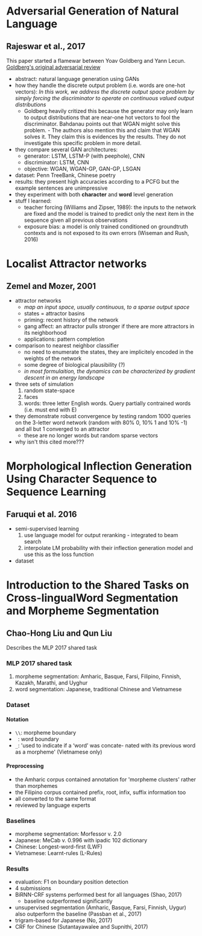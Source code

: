 # Adversarial Generation of Natural Language

## Rajeswar et al., 2017

This paper started a flamewar between Yoav Goldberg and Yann Lecun.
[Goldberg's original adversarial review](https://medium.com/@yoav.goldberg/an-adversarial-review-of-adversarial-generation-of-natural-language-409ac3378bd7)

- abstract: natural language generation using GANs
- how they handle the discrete output problem (i.e. words are one-hot vectors): _In this work, we address the discrete output space problem by simply forcing the discriminator to operate on continuous valued output distributions_
  - Goldberg heavily critized this because the generator may only learn to output distributions that are near-one hot vectors to fool the discriminator. Bahdanau points out that WGAN might solve this problem. - The authors also mention this and claim that WGAN solves it. They claim this is evidences by the results. They do not investigate this specific problem in more detail.
- they compare several GAN architectures: 
  - generator: LSTM, LSTM-P (with peephole), CNN
  - discriminator: LSTM, CNN
  - objective: WGAN, WGAN-GP, GAN-GP, LSGAN
- dataset: Penn TreeBank, Chinese poetry
- results: they present high accuracies according to a PCFG but the example sentences are unimpressive
- they experiment with both **character** and **word** level generation
- stuff I learned:
  - teacher forcing (Williams and Zipser, 1989): the inputs to the network are fixed and the model is trained to predict only the next item in the sequence given all previous observations
  - exposure bias: a model is only trained conditioned on groundtruth contexts and is not exposed to its own errors (Wiseman and Rush, 2016)
  

# Localist Attractor networks

## Zemel and Mozer, 2001

- attractor networks
  - _map an input space, usually continuous, to a sparse output space_
  - states = attractor basins
  - priming: recent history of the network
  - gang affect: an attractor pulls stronger if there are more attractors in its neighborhood
  - applications: pattern completion
- comparison to nearest neighbor classifier
  - no need to enumerate the states, they are implicitely encoded in the weights of the network
  - some degree of biological plausibility (?)
  - _in most formulaition, the dynamics can be characterized by gradient descent in an energy landscape_
- three sets of simulation
  1. random state-space
  2. faces
  3. words: three letter English words. Query partially contrained words (i.e. must end with E)
- they demonstrate robust convergence by testing random 1000 queries on the 3-letter word network (random with 80% 0, 10% 1 and 10% -1) and all but 1 converged to an attractor
  - these are no longer words but random sparse vectors
- why isn't this cited more???


# Morphological Inflection Generation Using Character Sequence to Sequence Learning

## Faruqui et al. 2016

- semi-supervised learning
  1. use language model for output reranking - integrated to beam search
  2. interpolate LM probability with their inflection generation model and use this as the loss function
- dataset

# Introduction to the Shared Tasks on Cross-lingualWord Segmentation and Morpheme Segmentation

## Chao-Hong Liu and Qun Liu

Describes the  MLP 2017 shared task

### MLP 2017 shared task

1. morpheme segmentation: Amharic, Basque, Farsi, Filipino, Finnish, Kazakh, Marathi, and Uyghur
2. word segmentation: Japanese, traditional Chinese and Vietnamese

### Dataset

#### Notation

- `\\`: morpheme boundary
- ` `: word boundary
- `_`: 'used to indicate if a ‘word’ was concate- nated with its previous word as a morpheme' (Vietnamese only)

#### Preprocessing

- the Amharic corpus contained annotation for 'morpheme clusters' rather than morphemes
- the Filipino corpus contained prefix, root, infix, suffix information too
- all converted to the same format
- reviewed by language experts

### Baselines

- morpheme segmentation: Morfessor v. 2.0
- Japanese: MeCab v. 0.996 with ipadic 102 dictionary
- Chinese: Longest-word-first (LWF)
- Vietnamese: Learnt-rules (L-Rules)

### Results

- evaluation: F1 on boundary position detection
- 4 submissions
- BiRNN-CRF systems performed best for all languages (Shao, 2017)
  - baseline outperformed significantly
- unsupervised segmentation (Amharic, Basque, Farsi, Finnish, Uygur) also outperform the baseline (Passban et al., 2017)
- trigram-based for Japanese (No, 2017)
- CRF for Chinese (Sutantayawalee and Supnithi, 2017)

